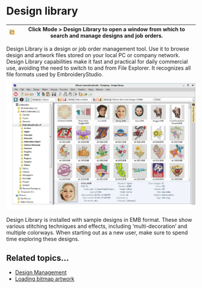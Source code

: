 # Design library

| ![DesignLibrary.png](assets/DesignLibrary.png) | Click Mode > Design Library to open a window from which to search and manage designs and job orders. |
| ---------------------------------------------- | ---------------------------------------------------------------------------------------------------- |

Design Library is a design or job order management tool. Use it to browse design and artwork files stored on your local PC or company network. Design Library capabilities make it fast and practical for daily commercial use, avoiding the need to switch to and from File Explorer. It recognizes all file formats used by EmbroideryStudio.

![DesignLibraryFolders.png](assets/DesignLibraryFolders.png)

Design Library is installed with sample designs in [](../../glossary/glossary#HT%5Fnative%5Ffile)EMB format. These show various stitching techniques and effects, including ‘multi-decoration’ and multiple colorways. When starting out as a new user, make sure to spend time exploring these designs.

## Related topics...

- [Design Management](../../Management/manage_designs/Design_Management)
- [Loading bitmap artwork](../../Automatic/bitmaps/Loading_bitmap_artwork)
